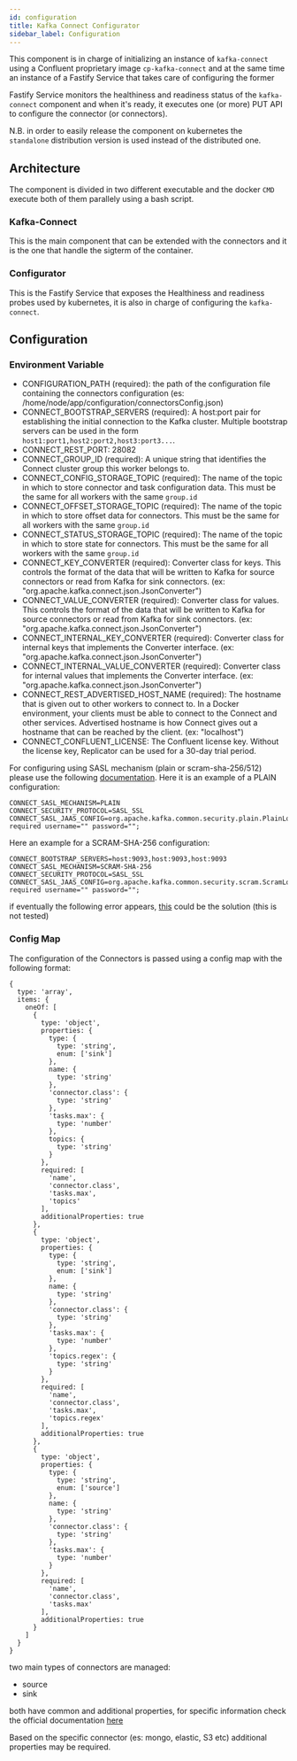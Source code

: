 ```yaml
---
id: configuration
title: Kafka Connect Configurator
sidebar_label: Configuration
---
```

This component is in charge of initializing an instance of `kafka-connect` using a Confluent proprietary image `cp-kafka-connect` and at the same time an instance of a Fastify Service that takes care of configuring the former

Fastify Service monitors the healthiness and readiness status of the `kafka-connect` component and when it's ready, it executes one (or more) PUT API to configure the connector (or connectors).

N.B. in order to easily release the component on kubernetes the `standalone` distribution version is used instead of the distributed one.

## Architecture

The component is divided in two different executable and the docker `CMD` execute both of them parallely using a bash script.  

### Kafka-Connect

This is the main component that can be extended with the connectors and it is the one that handle the sigterm of the container. 

### Configurator

This is the Fastify Service that exposes the Healthiness and readiness probes used by kubernetes, it is also in charge of configuring the `kafka-connect`.

## Configuration

### Environment Variable

* CONFIGURATION_PATH (required): the path of the configuration file containing the connectors configuration (es: /home/node/app/configuration/connectorsConfig.json)
* CONNECT_BOOTSTRAP_SERVERS (required): A host:port pair for establishing the initial connection to the Kafka cluster. Multiple bootstrap servers can be used in the form `host1:port1,host2:port2,host3:port3...`.
* CONNECT_REST_PORT: 28082
* CONNECT_GROUP_ID (required): A unique string that identifies the Connect cluster group this worker belongs to.
* CONNECT_CONFIG_STORAGE_TOPIC (required): The name of the topic in which to store connector and task configuration data. This must be the same for all workers with the same `group.id`
* CONNECT_OFFSET_STORAGE_TOPIC (required): The name of the topic in which to store offset data for connectors. This must be the same for all workers with the same `group.id`
* CONNECT_STATUS_STORAGE_TOPIC (required): The name of the topic in which to store state for connectors. This must be the same for all workers with the same `group.id`
* CONNECT_KEY_CONVERTER (required): Converter class for keys. This controls the format of the data that will be written to Kafka for source connectors or read from Kafka for sink connectors. (ex: "org.apache.kafka.connect.json.JsonConverter")
* CONNECT_VALUE_CONVERTER (required): Converter class for values. This controls the format of the data that will be written to Kafka for source connectors or read from Kafka for sink connectors. (ex: "org.apache.kafka.connect.json.JsonConverter")
* CONNECT_INTERNAL_KEY_CONVERTER (required): Converter class for internal keys that implements the Converter interface. (ex: "org.apache.kafka.connect.json.JsonConverter")
* CONNECT_INTERNAL_VALUE_CONVERTER (required): Converter class for internal values that implements the Converter interface. (ex: "org.apache.kafka.connect.json.JsonConverter")
* CONNECT_REST_ADVERTISED_HOST_NAME (required): The hostname that is given out to other workers to connect to. In a Docker environment, your clients must be able to connect to the Connect and other services. Advertised hostname is how Connect gives out a hostname that can be reached by the client. (ex: "localhost")
* CONNECT_CONFLUENT_LICENSE: The Confluent license key. Without the license key, Replicator can be used for a 30-day trial period.

For configuring using SASL mechanism (plain or scram-sha-256/512) please use the following [documentation](https://docs.confluent.io/platform/current/kafka/authentication_sasl/authentication_sasl_plain.html#kconnect-long).
Here it is an example of a PLAIN configuration:

```
CONNECT_SASL_MECHANISM=PLAIN
CONNECT_SECURITY_PROTOCOL=SASL_SSL
CONNECT_SASL_JAAS_CONFIG=org.apache.kafka.common.security.plain.PlainLoginModule required username="" password="";
```

Here an example for a SCRAM-SHA-256 configuration:
```
CONNECT_BOOTSTRAP_SERVERS=host:9093,host:9093,host:9093
CONNECT_SASL_MECHANISM=SCRAM-SHA-256
CONNECT_SECURITY_PROTOCOL=SASL_SSL
CONNECT_SASL_JAAS_CONFIG=org.apache.kafka.common.security.scram.ScramLoginModule required username="" password="";
```

if eventually the following error appears, [this](https://github.com/provectus/kafka-ui/wiki/Common-problems) could be the solution (this is not tested)
### Config Map

The configuration of the Connectors is passed using a config map with the following format:

```
{
  type: 'array',
  items: {
    oneOf: [
      {
        type: 'object',
        properties: {
          type: {
            type: 'string',
            enum: ['sink']
          },
          name: {
            type: 'string'
          },
          'connector.class': {
            type: 'string'
          },
          'tasks.max': {
            type: 'number'
          },
          topics: {
            type: 'string'
          }
        },
        required: [
          'name',
          'connector.class',
          'tasks.max',
          'topics'
        ],
        additionalProperties: true
      },
      {
        type: 'object',
        properties: {
          type: {
            type: 'string',
            enum: ['sink']
          },
          name: {
            type: 'string'
          },
          'connector.class': {
            type: 'string'
          },
          'tasks.max': {
            type: 'number'
          },
          'topics.regex': {
            type: 'string'
          }
        },
        required: [
          'name',
          'connector.class',
          'tasks.max',
          'topics.regex'
        ],
        additionalProperties: true
      },
      {
        type: 'object',
        properties: {
          type: {
            type: 'string',
            enum: ['source']
          },
          name: {
            type: 'string'
          },
          'connector.class': {
            type: 'string'
          },
          'tasks.max': {
            type: 'number'
          }
        },
        required: [
          'name',
          'connector.class',
          'tasks.max'
        ],
        additionalProperties: true
      }
    ]
  }
}
```

two main types of connectors are managed: 
- source
- sink

both have common and additional properties, for specific information check the official documentation [here](https://docs.confluent.io/platform/current/installation/configuration/connect/index.html#kconnect-long-configurations-for-cp)

Based on the specific connector (es: mongo, elastic, S3 etc) additional properties may be required.
